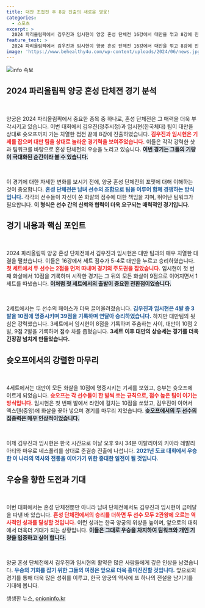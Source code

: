 ```yaml
---
title: 대만 초접전 후 8강 진출의 새로운 영웅!
categories:
  - 스포츠
excerpt: >
  2024 파리올림픽에서 김우진과 임시현이 양궁 혼성 단체전 16강에서 대만을 꺾고 8강에 진출했습니다! 이들은 준결승에서 2연패를 노리며 금메달 사냥에 나섭니다. 흥미진진한 승부, 놓치지 마세요!
feature_text: >
  2024 파리올림픽에서 김우진과 임시현이 양궁 혼성 단체전 16강에서 대만을 꺾고 8강에 진출했습니다! 이들은 준결승에서 2연패를 노리며 금메달 사냥에 나섭니다. 흥미진진한 승부, 놓치지 마세요!
image: 'https://www.behealthy4u.com/wp-content/uploads/2024/06/news.jpg'
---
```


<p><img src="https://www.behealthy4u.com/wp-content/uploads/2024/06/news.jpg" alt="info 속보" /></p>

<h2 data-ke-size="size26">2024 파리올림픽 양궁 혼성 단체전 경기 분석</h2>

<p data-ke-size="size16">&nbsp;</p>

<p>양궁은 2024 파리올림픽에서 중요한 종목 중 하나로, 혼성 단체전은 그 매력을 더욱 부각시키고 있습니다. 이번 대회에서 김우진(청주시청)과 임시현(한국체대) 팀이 대만을 상대로 슛오프까지 가는 치열한 접전 끝에 8강에 진출하였습니다. <b><span style="color: #ee2323;">김우진과 임시현은 기세를 잡으며 대만 팀을 상대로 놀라운 경기력을 보여주었습니다.</span></b> 이들은 각각 강력한 샷과 팀워크를 바탕으로 혼성 단체전의 우승을 노리고 있습니다. <b><span style="background-color: #21538527;">이번 경기는 그들의 기량이 극대화된 순간이라 볼 수 있습니다.</span></b> </p>

<p data-ke-size="size16">&nbsp;</p>

<p>이 경기에 대한 자세한 변화를 보시기 전에, 양궁 혼성 단체전의 포맷에 대해 이해하는 것이 중요합니다. <b><span style="color: #1a5490;">혼성 단체전은 남녀 선수의 조합으로 팀을 이루어 함께 경쟁하는 방식입니다.</span></b> 각각의 선수들이 자신이 쏜 화살의 점수에 대한 책임을 지며, 뛰어난 팀워크가 필요합니다. <b>이 형식은 선수 간의 신뢰와 협력이 더욱 요구되는 매력적인 경기입니다.</b> </p>

<h2 data-ke-size="size26">경기 내용과 핵심 포인트</h2>

<p data-ke-size="size16">&nbsp;</p>

<p>2024 파리올림픽 양궁 혼성 단체전에서 김우진과 임시현은 대만 팀과의 매우 치열한 대결을 펼쳤습니다. 이들은 16강에서 세트 점수가 5-4로 대만을 누르고 승리하였습니다. <b><span style="color: #ee2323;">첫 세트에서 두 선수는 2점을 먼저 따내며 경기의 주도권을 잡았습니다.</span></b> 임시현이 첫 번째 화살에서 10점을 기록하며 시작한 경기는 그 뒤의 모든 화살이 9점으로 이어지면서 1세트를 따냈습니다. <b><span style="background-color: #21538527;">이처럼 첫 세트에서의 출발이 중요한 전환점이었습니다.</span></b></p>

<p data-ke-size="size16">&nbsp;</p>

<p>2세트에서는 두 선수의 페이스가 더욱 끌어올려졌습니다. <b><span style="color: #1a5490;">김우진과 임시현은 4발 중 3발을 10점에 명중시키며 39점을 기록하며 연달아 승리하였습니다.</span></b> 하지만 대만팀의 뒷심은 강력했습니다. 3세트에서 임시현이 8점을 기록하며 주춤하는 사이, 대만이 10점 2발, 9점 2발을 기록하며 점수 차를 좁혔습니다. <b>3세트 이후 대만의 상승세는 경기를 더욱 긴장감 넘치게 만들었습니다.</b> </p>

<h2 data-ke-size="size26">슛오프에서의 강렬한 마무리</h2>

<p data-ke-size="size16">&nbsp;</p>

<p>4세트에서는 대만이 모든 화살을 10점에 명중시키는 기세를 보였고, 승부는 슛오프에 이르게 되었습니다. <b><span style="color: #ee2323;">슛오프는 각 선수들이 한 발씩 쏘는 규칙으로, 점수 높은 팀이 이기는 방식입니다.</span></b> 임시현은 첫 번째 발에서 라인에 걸치는 10점을 쏘았고, 김우진이 이어서 엑스텐(중앙)에 화살을 꽂아 넣으며 경기를 마무리 지었습니다. <b><span style="background-color: #21538527;">슛오프에서의 두 선수의 집중력은 매우 인상적이었습니다.</span></b> </p>

<p data-ke-size="size16">&nbsp;</p>

<p>이제 김우진과 임시현은 한국 시간으로 이날 오후 9시 34분 이탈리아의 키아라 레발리아티와 마우로 네스폴리를 상대로 준결승 진출에 나섭니다. <b><span style="color: #1a5490;">2021년 도쿄 대회에서 우승한 이 나라의 역사와 전통을 이어가기 위한 중대한 일전이 될 것입니다.</span></b> </p>

<h2 data-ke-size="size26">우승을 향한 도전과 기대</h2>

<p data-ke-size="size16">&nbsp;</p>

<p>이번 대회에서는 혼성 단체전뿐만 아니라 남녀 단체전에서도 김우진과 임시현이 금메달을 따낸 바 있습니다. <b><span style="color: #ee2323;">혼성 단체전에서의 승리를 더하면 두 선수 모두 2관왕에 오르는 역사적인 성과를 달성할 것입니다.</span></b> 이런 성과는 한국 양궁의 위상을 높이며, 앞으로의 대회에서 더욱더 기대가 되는 상황입니다. <b><span style="background-color: #21538527;">이들은 그대로 우승을 차지하여 팀워크와 개인 기량을 입증하고 싶어 합니다.</span></b></p>

<p data-ke-size="size16">&nbsp;</p>

<p>양궁 혼성 단체전에서 김우진과 임시현의 활약은 많은 사람들에게 깊은 인상을 남겼습니다. <b><span style="color: #1a5490;">우승의 기회를 잡기 위한 그들의 여정은 앞으로 더욱 흥미진진할 것입니다.</span></b> 앞으로의 경기를 통해 더욱 많은 성취를 이루고, 한국 양궁의 역사에 또 하나의 전설을 남기기를 기대해 봅니다.</p>
생생한 뉴스, <a href="https://onioninfo.kr" rel="dofollow">onioninfo.kr</a>


